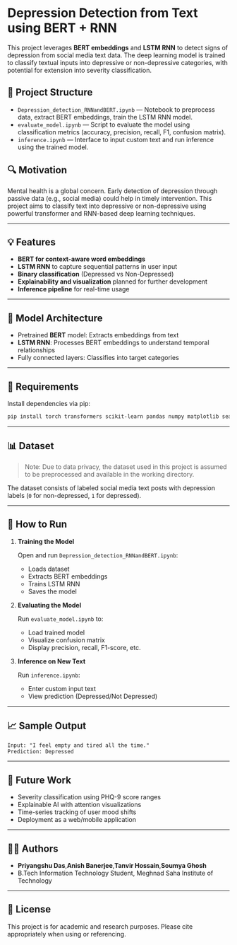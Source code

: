 # Depression Detection from Text using BERT + RNN

This project leverages **BERT embeddings** and **LSTM RNN** to detect signs of depression from social media text data. The deep learning model is trained to classify textual inputs into depressive or non-depressive categories, with potential for extension into severity classification.

## 📁 Project Structure

- `Depression_detection_RNNandBERT.ipynb` — Notebook to preprocess data, extract BERT embeddings, train the LSTM RNN model.
- `evaluate_model.ipynb` — Script to evaluate the model using classification metrics (accuracy, precision, recall, F1, confusion matrix).
- `inference.ipynb` — Interface to input custom text and run inference using the trained model.

## 🔍 Motivation

Mental health is a global concern. Early detection of depression through passive data (e.g., social media) could help in timely intervention. This project aims to classify text into depressive or non-depressive using powerful transformer and RNN-based deep learning techniques.

---

## 💡 Features

- **BERT for context-aware word embeddings**
- **LSTM RNN** to capture sequential patterns in user input
- **Binary classification** (Depressed vs Non-Depressed)
- **Explainability and visualization** planned for further development
- **Inference pipeline** for real-time usage

---

## 🧠 Model Architecture

- Pretrained **BERT** model: Extracts embeddings from text
- **LSTM RNN**: Processes BERT embeddings to understand temporal relationships
- Fully connected layers: Classifies into target categories

---

## 🧪 Requirements

Install dependencies via pip:

```bash
pip install torch transformers scikit-learn pandas numpy matplotlib seaborn
```
---

## 📊 Dataset

> Note: Due to data privacy, the dataset used in this project is assumed to be preprocessed and available in the working directory.

The dataset consists of labeled social media text posts with depression labels (`0` for non-depressed, `1` for depressed).

---

## 🚀 How to Run

1. **Training the Model**

   Open and run `Depression_detection_RNNandBERT.ipynb`:

   * Loads dataset
   * Extracts BERT embeddings
   * Trains LSTM RNN
   * Saves the model

2. **Evaluating the Model**

   Run `evaluate_model.ipynb` to:

   * Load trained model
   * Visualize confusion matrix
   * Display precision, recall, F1-score, etc.

3. **Inference on New Text**

   Run `inference.ipynb`:

   * Enter custom input text
   * View prediction (Depressed/Not Depressed)

---

## 📈 Sample Output

```text
Input: "I feel empty and tired all the time."
Prediction: Depressed
```

---

## 🔧 Future Work

* Severity classification using PHQ-9 score ranges
* Explainable AI with attention visualizations
* Time-series tracking of user mood shifts
* Deployment as a web/mobile application

---

## 👨‍💻 Authors

* **Priyangshu Das**,**Anish Banerjee**,**Tanvir Hossain**,**Soumya Ghosh**
* B.Tech Information Technology Student, Meghnad Saha Institute of Technology

---

## 📜 License

This project is for academic and research purposes. Please cite appropriately when using or referencing.

